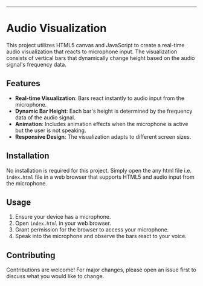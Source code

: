 ---

# Audio Visualization

This project utilizes HTML5 canvas and JavaScript to create a real-time audio visualization that reacts to microphone input. The visualization consists of vertical bars that dynamically change height based on the audio signal's frequency data.

## Features

- **Real-time Visualization**: Bars react instantly to audio input from the microphone.
- **Dynamic Bar Height**: Each bar's height is determined by the frequency data of the audio signal.
- **Animation**: Includes animation effects when the microphone is active but the user is not speaking.
- **Responsive Design**: The visualization adapts to different screen sizes.

## Installation

No installation is required for this project. Simply open the any html file i.e. `index.html` file in a web browser that supports HTML5 and audio input from the microphone.

## Usage

1. Ensure your device has a microphone.
2. Open `index.html` in your web browser.
3. Grant permission for the browser to access your microphone.
4. Speak into the microphone and observe the bars react to your voice.

## Contributing

Contributions are welcome! For major changes, please open an issue first to discuss what you would like to change.
